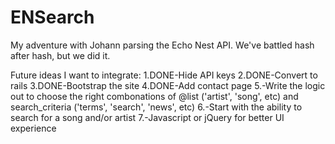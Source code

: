 ENSearch
==================

My adventure with Johann parsing the Echo Nest API. We've battled hash after hash, but we did it.


Future ideas I want to integrate:
1.DONE-Hide API keys
2.DONE-Convert to rails
3.DONE-Bootstrap the site
4.DONE-Add contact page
5.-Write the logic out to choose the right combonations of @list ('artist', 'song', etc) and search_criteria ('terms', 'search', 'news', etc)
6.-Start with the ability to search for a song and/or artist
7.-Javascript or jQuery for better UI experience